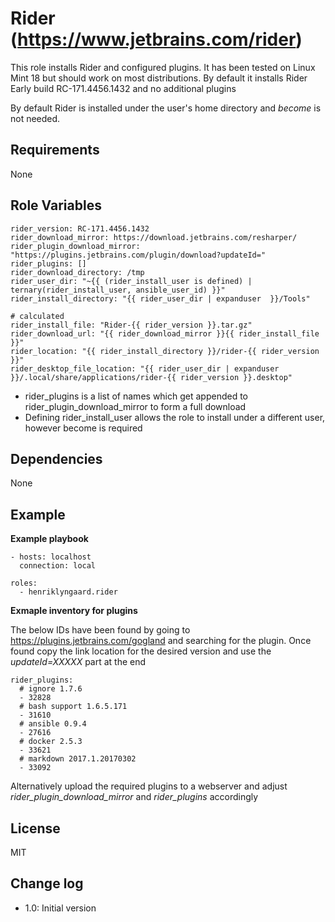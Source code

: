 Rider (https://www.jetbrains.com/rider)
=========

This role installs Rider and configured plugins. It has been tested on Linux Mint 18 but should work on most 
distributions. By default it installs Rider Early build RC-171.4456.1432 and no additional plugins

By default Rider is installed under the user's home directory and _become_ is not needed.

Requirements
------------

None


Role Variables
--------------

    rider_version: RC-171.4456.1432
    rider_download_mirror: https://download.jetbrains.com/resharper/
    rider_plugin_download_mirror: "https://plugins.jetbrains.com/plugin/download?updateId="
    rider_plugins: []
    rider_download_directory: /tmp
    rider_user_dir: "~{{ (rider_install_user is defined) | ternary(rider_install_user, ansible_user_id) }}"
    rider_install_directory: "{{ rider_user_dir | expanduser  }}/Tools"

    # calculated
    rider_install_file: "Rider-{{ rider_version }}.tar.gz"
    rider_download_url: "{{ rider_download_mirror }}{{ rider_install_file }}"
    rider_location: "{{ rider_install_directory }}/rider-{{ rider_version }}"
    rider_desktop_file_location: "{{ rider_user_dir | expanduser }}/.local/share/applications/rider-{{ rider_version }}.desktop"

* rider_plugins is a list of names which get appended to rider_plugin_download_mirror to form a full download
* Defining rider_install_user allows the role to install under a different user, however become is required 


Dependencies
------------

None

Example 
-------

__Example playbook__


    - hosts: localhost
      connection: local
    
    roles:
      - henriklyngaard.rider
      
__Exmaple inventory for plugins__

The below IDs have been found by going to https://plugins.jetbrains.com/gogland and searching for the plugin. 
Once found copy the link location for the desired version and use the _updateId=XXXXX_ part at the end        
      
    rider_plugins:
      # ignore 1.7.6
      - 32828
      # bash support 1.6.5.171
      - 31610
      # ansible 0.9.4
      - 27616
      # docker 2.5.3
      - 33621
      # markdown 2017.1.20170302
      - 33092      
      
 Alternatively upload the required plugins to a webserver and adjust _rider_plugin_download_mirror_ and 
 _rider_plugins_ accordingly
      
      
License
-------

MIT

Change log
----------

* 1.0: Initial version
